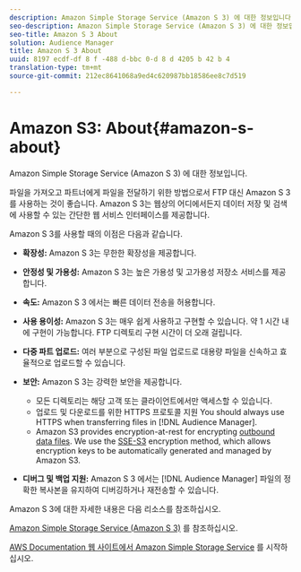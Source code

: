 ```yaml
---
description: Amazon Simple Storage Service (Amazon S 3) 에 대한 정보입니다.
seo-description: Amazon Simple Storage Service (Amazon S 3) 에 대한 정보입니다.
seo-title: Amazon S 3 About
solution: Audience Manager
title: Amazon S 3 About
uuid: 8197 ecdf-df 8 f -488 d-bbc 0-d 8 d 4205 b 42 b 4
translation-type: tm+mt
source-git-commit: 212ec8641068a9ed4c620987bb18586ee8c7d519

---
```



# Amazon S3: About{#amazon-s-about}

Amazon Simple Storage Service (Amazon S 3) 에 대한 정보입니다.

파일을 가져오고 파트너에게 파일을 전달하기 위한 방법으로서 FTP 대신 Amazon S 3를 사용하는 것이 좋습니다. Amazon S 3는 웹상의 어디에서든지 데이터 저장 및 검색에 사용할 수 있는 간단한 웹 서비스 인터페이스를 제공합니다.

Amazon S 3를 사용할 때의 이점은 다음과 같습니다.

* **확장성:** Amazon S 3는 무한한 확장성을 제공합니다.
* **안정성 및 가용성:** Amazon S 3는 높은 가용성 및 고가용성 저장소 서비스를 제공합니다.
* **속도:** Amazon S 3 에서는 빠른 데이터 전송을 허용합니다.
* **사용 용이성:** Amazon S 3는 매우 쉽게 사용하고 구현할 수 있습니다. 약 1 시간 내에 구현이 가능합니다. FTP 디렉토리 구현 시간이 더 오래 걸립니다.
* **다중 파트 업로드:** 여러 부분으로 구성된 파일 업로드로 대용량 파일을 신속하고 효율적으로 업로드할 수 있습니다.
* **보안:** Amazon S 3는 강력한 보안을 제공합니다.

   * 모든 디렉토리는 해당 고객 또는 클라이언트에서만 액세스할 수 있습니다.
   * 업로드 및 다운로드를 위한 HTTPS 프로토콜 지원 You should always use HTTPS when transferring files in [!DNL Audience Manager].
   * Amazon S3 provides encryption-at-rest for encrypting [outbound data files](../integration/receiving-audience-data/batch-outbound-transfers/outbound-file-name-contents.md). We use the [SSE-S3](https://docs.aws.amazon.com/AmazonS3/latest/dev/serv-side-encryption.html) encryption method, which allows encryption keys to be automatically generated and managed by Amazon S3.

* **디버그 및 백업 지원:** Amazon S 3 에서는 [!DNL Audience Manager] 파일의 정확한 복사본을 유지하여 디버깅하거나 재전송할 수 있습니다.

Amazon S 3에 대한 자세한 내용은 다음 리소스를 참조하십시오.

[Amazon Simple Storage Service (Amazon S 3)](https://aws.amazon.com/s3/) 를 참조하십시오.

[AWS Documentation 웹 사이트에서 Amazon Simple Storage Service](https://docs.aws.amazon.com/AmazonS3/latest/gsg/GetStartedWithS3.html) 를 시작하십시오.
